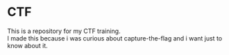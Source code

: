 # CTF
This is a repository for my CTF training. <br/>
I made this because i was curious about capture-the-flag and i want just to know about it.
